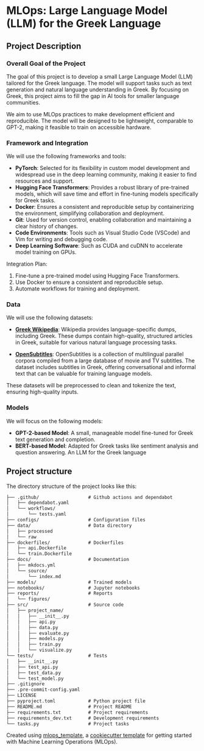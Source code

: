 # MLOps: Large Language Model (LLM) for the Greek Language

## Project Description

### Overall Goal of the Project
The goal of this project is to develop a small Large Language Model (LLM) tailored for the Greek language. 
The model will support tasks such as text generation and natural language understanding in Greek. 
By focusing on Greek, this project aims to fill the gap in AI tools for smaller language communities. 

We aim to use MLOps practices to make development efficient and reproducible.
The model will be designed to be lightweight, comparable to GPT-2, 
making it feasible to train on accessible hardware.

### Framework and Integration
We will use the following frameworks and tools:
- **PyTorch**: Selected for its flexibility in custom model development and widespread use in the deep learning community, making it easier to find resources and support.
- **Hugging Face Transformers**: Provides a robust library of pre-trained models, which will save time and effort in fine-tuning models specifically for Greek tasks.
- **Docker**: Ensures a consistent and reproducible setup by containerizing the environment, simplifying collaboration and deployment.
- **Git**: Used for version control, enabling collaboration and maintaining a clear history of changes.
- **Code Environments**: Tools such as Visual Studio Code (VSCode) and Vim for writing and debugging code.
- **Deep Learning Software**: Such as CUDA and cuDNN to accelerate model training on GPUs.

Integration Plan:
1. Fine-tune a pre-trained model using Hugging Face Transformers.
2. Use Docker to ensure a consistent and reproducible setup.
3. Automate workflows for training and deployment.

### Data
We will use the following datasets:

- **[Greek Wikipedia](https://huggingface.co/datasets/legacy-datasets/wikipedia?utm_source=chatgpt.com)**: Wikipedia provides language-specific dumps, 
including Greek. These dumps contain high-quality, structured articles in Greek, suitable for various natural language processing tasks.

- **[OpenSubtitles](https://paperswithcode.com/dataset/opensubtitles?utm_source=chatgpt.com)**: OpenSubtitles is a collection of multilingual parallel corpora compiled from a large database of movie and TV subtitles. The dataset includes subtitles in Greek, offering conversational and informal text that can be valuable for training language models.

These datasets will be preprocessed to clean and tokenize the text, ensuring high-quality inputs.

### Models
We will focus on the following models:
- **GPT-2-based Model**: A small, manageable model fine-tuned for Greek text generation and completion.
- **BERT-based Model**: Adapted for Greek tasks like sentiment analysis and question answering.
An LLM for the Greek language

## Project structure

The directory structure of the project looks like this:
```txt
├── .github/                  # Github actions and dependabot
│   ├── dependabot.yaml
│   └── workflows/
│       └── tests.yaml
├── configs/                  # Configuration files
├── data/                     # Data directory
│   ├── processed
│   └── raw
├── dockerfiles/              # Dockerfiles
│   ├── api.Dockerfile
│   └── train.Dockerfile
├── docs/                     # Documentation
│   ├── mkdocs.yml
│   └── source/
│       └── index.md
├── models/                   # Trained models
├── notebooks/                # Jupyter notebooks
├── reports/                  # Reports
│   └── figures/
├── src/                      # Source code
│   ├── project_name/
│   │   ├── __init__.py
│   │   ├── api.py
│   │   ├── data.py
│   │   ├── evaluate.py
│   │   ├── models.py
│   │   ├── train.py
│   │   └── visualize.py
└── tests/                    # Tests
│   ├── __init__.py
│   ├── test_api.py
│   ├── test_data.py
│   └── test_model.py
├── .gitignore
├── .pre-commit-config.yaml
├── LICENSE
├── pyproject.toml            # Python project file
├── README.md                 # Project README
├── requirements.txt          # Project requirements
├── requirements_dev.txt      # Development requirements
└── tasks.py                  # Project tasks
```

Created using [mlops_template](https://github.com/SkafteNicki/mlops_template),
a [cookiecutter template](https://github.com/cookiecutter/cookiecutter) for getting
started with Machine Learning Operations (MLOps).
